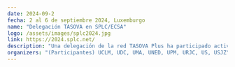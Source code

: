 ```yaml
---
date: 2024-09-2
fecha: 2 al 6 de septiembre 2024, Luxemburgo
name: "Delegación TASOVA en SPLC/ECSA"
logo: /assets/images/splc2024.jpg
link: https://2024.splc.net/
description: "Una delegación de la red TASOVA Plus ha participado activamente en el congreso conjunto SPLC/ECSA 2024, celebrado del 2 al 6 de septiembre en Luxemburgo. Durante el evento, los miembros de TASOVA presentaron varios artículos científicos, impartieron tutoriales, e incluso contribuyeron a la organización del congreso. La presencia de la delegación en este evento ha sido clave para impulsar los esfuerzos de colaboración con conferencias relacionadas y fomentar la sinergia entre la comunidad investigadora de líneas de producto software (SPLC) y arquitecturas software (ECSA). Más información: <a href='https://2024.splc.net/' title='SPLC 2024' target='_blank'>SPLC 2024</a> y <a href='https://conf.researchr.org/home/ecsa-2024' title='ECSA 2024' target='_blank'>ECSA 2024</a>."
organizers: "(Participantes) UCLM, UDC, UMA, UNED, UPM, URJC, US, USJZ"
---
```

